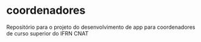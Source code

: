 # coordenadores
Repositório para o projeto do desenvolvimento de app para coordenadores de curso superior do IFRN CNAT

